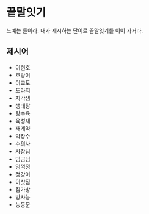 # 끝말잇기

노예는 들어라. 내가 제시하는 단어로 끝말잇기를 이어 가거라.



## 제시어

* 이현호
* 호랑이
* 이교도
* 도라지
* 지각생
* 생태탕
* 탕수육
* 육성재
* 재계약
* 약장수
* 수의사
* 사장님
* 임금님
* 임꺽정
* 정강이
* 이삿짐
* 짐가방
* 방사능
* 능동문
